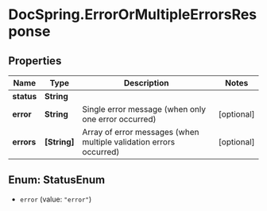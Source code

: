 # DocSpring.ErrorOrMultipleErrorsResponse

## Properties

Name | Type | Description | Notes
------------ | ------------- | ------------- | -------------
**status** | **String** |  | 
**error** | **String** | Single error message (when only one error occurred) | [optional] 
**errors** | **[String]** | Array of error messages (when multiple validation errors occurred) | [optional] 



## Enum: StatusEnum


* `error` (value: `"error"`)





